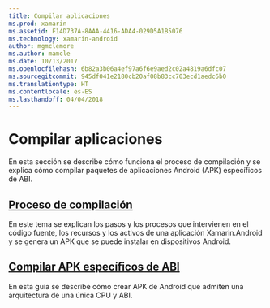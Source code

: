 ```yaml
---
title: Compilar aplicaciones
ms.prod: xamarin
ms.assetid: F14D737A-8AAA-4416-ADA4-029D5A1B5076
ms.technology: xamarin-android
author: mgmclemore
ms.author: mamcle
ms.date: 10/13/2017
ms.openlocfilehash: 6b82a3b06a4ef97a6f6e9aed2c02a4819a6dfc07
ms.sourcegitcommit: 945df041e2180cb20af08b83cc703ecd1aedc6b0
ms.translationtype: HT
ms.contentlocale: es-ES
ms.lasthandoff: 04/04/2018
---
```

# <a name="building-apps"></a>Compilar aplicaciones

En esta sección se describe cómo funciona el proceso de compilación y se explica cómo compilar paquetes de aplicaciones Android (APK) específicos de ABI.



##  <a name="build-processandroiddeploy-testbuilding-appsbuild-processmd"></a>[Proceso de compilación](~/android/deploy-test/building-apps/build-process.md)

En este tema se explican los pasos y los procesos que intervienen en el código fuente, los recursos y los activos de una aplicación Xamarin.Android y se genera un APK que se puede instalar en dispositivos Android.


##  <a name="building-abi-specific-apksandroiddeploy-testbuilding-appsabi-specific-apksmd"></a>[Compilar APK específicos de ABI](~/android/deploy-test/building-apps/abi-specific-apks.md)

En esta guía se describe cómo crear APK de Android que admiten una arquitectura de una única CPU y ABI.
